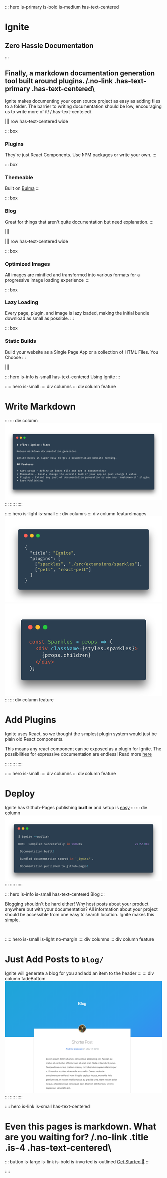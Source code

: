 ::: hero is-primary is-bold is-medium has-text-centered

# Ignite

## Zero Hassle Documentation

:::

## Finally, a markdown documentation generation tool built around plugins. /.no-link .has-text-primary .has-text-centered\

Ignite makes documenting your open source project as easy as adding files to a folder. The barrier to writing documentation should be low, encouraging us to write more of it! /.has-text-centered\

||| row has-text-centered wide

::: box

### Plugins

They're just React Components. Use NPM packages or write your own.
:::

::: box

### Themeable

Built on [Bulma](https://bulma.io/documentation/overview/customize/)
:::

::: box

### Blog

Great for things that aren't quite documentation but need explanation.
:::

|||

||| row has-text-centered wide

::: box

### Optimized Images

All images are minified and transformed into various formats for a progressive image loading experience.
:::

::: box

### Lazy Loading

Every page, plugin, and image is lazy loaded, making the initial bundle download as small as possible.
:::

::: box

### Static Builds

Build your website as a Single Page App or a collection of HTML Files. You Choose
:::

|||

::: hero is-info is-small has-text-centered
Using Ignite
:::

::::: hero is-small
:::: div columns
::: div column feature

# Write Markdown

:::
::: div column
![Markdown](images/markdown.png)
:::
::::
:::::

::::: hero is-light is-small
:::: div columns
::: div column featureImages
![Markdown](images/config.png)
![Markdown](images/component.png)
:::
::: div column feature

# Add Plugins

Ignite uses React, so we thought the simplest plugin system would just be plain old React components.

This means any react component can be exposed as a plugin for Ignite. The possibilities for expressive documentation are endless! Read more [here](pages/IgnitePlugins.md)

:::
::::
:::::

::::: hero is-small
:::: div columns
::: div column feature

# Deploy

Ignite has Github-Pages publishing **built in** and setup is [easy](pages/Publishing.md)
:::
::: div column
![Markdown](images/deploy.png)
:::
::::
:::::

::: hero is-info is-small has-text-centered
Blog
:::

Blogging shouldn't be hard either! Why host posts about your product anywhere but with your documentation? All information about your project should be accessible from one easy to search location. Ignite makes this simple.

<br>

::::: hero is-small is-light no-margin
:::: div columns
::: div column feature

# Just Add Posts to `blog/`

Ignite will generate a blog for you and add an item to the header
:::
::: div column fadeBottom
![Markdown](images/blog.png)
:::
::::
:::::

:::: hero is-link is-small has-text-centered

# Even this pages is markdown. What are you waiting for? /.no-link .title .is-4 .has-text-centered\

::: button is-large is-link is-bold is-inverted is-outlined
[Get Started :tada:](pages/GettingStarted.md)
:::

::::
